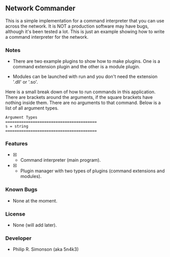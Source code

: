 ## Network Commander

This is a simple implementation for a command interpreter that you can use across the network. It is NOT a production software may have bugs, although it's been tested a lot. This is just an example showing how to write a command interpreter for the network.

### Notes

 - There are two example plugins to show how to make plugins. One is a command extension plugin and the other is a module plugin.

 - Modules can be launched with run and you don't need the extension '.dll' or '.so'.

Here is a small break down of how to run commands in this application. There are brackets around the arguments, if the square brackets have nothing inside them. There are no arguments to that command. Below is a list of all argument types.

    Argument Types
    ========================================
    s = string
    ========================================

### Features

 - [x] - Command interpreter (main program).
 - [x] - Plugin manager with two types of plugins (command extensions and modules).

### Known Bugs

 - None at the moment.

### License

 - None (will add later).

### Developer

 - Philip R. Simonson (aka 5n4k3)


